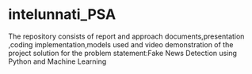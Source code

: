 # intelunnati_PSA
The repository consists of report and approach documents,presentation ,coding implementation,models used and video demonstration of the project solution for the problem statement:Fake News Detection using Python and Machine Learning
